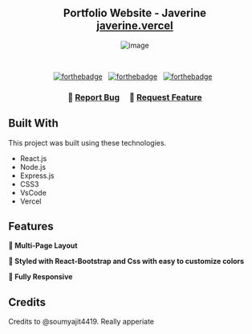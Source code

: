 <h2 align="center">
  Portfolio Website - Javerine <br/>
  <a href="https://javerinetanjx.vercel.app/" target="_blank">javerine.vercel</a>
</h2>
<div align="center">
  
  ![image](https://user-images.githubusercontent.com/90853880/215038125-03097b3d-1ee8-4c62-926e-17ecad5198b8.png)
</div>

<br/>

<center>

[![forthebadge](https://forthebadge.com/images/badges/built-with-love.svg)](https://forthebadge.com) &nbsp;
[![forthebadge](https://forthebadge.com/images/badges/made-with-javascript.svg)](https://forthebadge.com) &nbsp;
[![forthebadge](https://forthebadge.com/images/badges/open-source.svg)](https://forthebadge.com) &nbsp;

</center>

<h3 align="center">
    🔹
    <a href="https://github.com/soumyajit4419/Portfolio/issues">Report Bug</a> &nbsp; &nbsp;
    🔹
    <a href="https://github.com/soumyajit4419/Portfolio/issues">Request Feature</a>
</h3>

## Built With

This project was built using these technologies.

- React.js
- Node.js
- Express.js
- CSS3
- VsCode
- Vercel

## Features

**📖 Multi-Page Layout**

**🎨 Styled with React-Bootstrap and Css with easy to customize colors**

**📱 Fully Responsive**

## Credits


Credits to @soumyajit4419. Really apperiate

